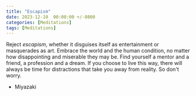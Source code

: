 ```yaml
---
title: "Escapism"
date: 2023-12-10  00:00:00 +/-0800
categories: [Meditations]
tags: [Meditations]
---
```



Reject *escapism*, whether it disguises itself as entertainment or masquerades as art. Embrace the world and the human condition, no matter how disappointing and miserable they may be. Find yourself a mentor and a friend, a profession and a dream. If you choose to live this way, there will always be time for distractions that take you away from reality. So don't worry.

- Miyazaki

